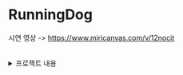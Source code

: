 # RunningDog

시연 영상 -> https://www.miricanvas.com/v/12nocit
<br><br>

<details>
<summary>
  프로젝트 내용
</summary>
  - 강아지와 함께한 산책 경로와 일기를 산책 일지로 기록하며 블로그 형태로 관리<br>
  - 지도 위에 나만의 산책 경로를 새롭게 그린 산책로를 만들어 공유<br>
  - 지도를 통해 동네별, 태그별, 필터별로 산책로를 관리할 수 있으며 툴팁으로 산책로의 간단한 정보를 확인<br>
  - 지정한 산책로를 통한 모임을 결성할 수 있으며 친구 등록을 통해 강아지 카드를 공유하여 함께 산책<br>
</details>
